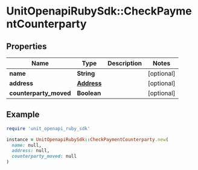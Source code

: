 # UnitOpenapiRubySdk::CheckPaymentCounterparty

## Properties

| Name | Type | Description | Notes |
| ---- | ---- | ----------- | ----- |
| **name** | **String** |  | [optional] |
| **address** | [**Address**](Address.md) |  | [optional] |
| **counterparty_moved** | **Boolean** |  | [optional] |

## Example

```ruby
require 'unit_openapi_ruby_sdk'

instance = UnitOpenapiRubySdk::CheckPaymentCounterparty.new(
  name: null,
  address: null,
  counterparty_moved: null
)
```

